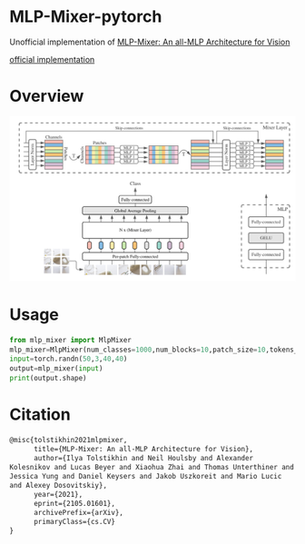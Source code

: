 # MLP-Mixer-pytorch
Unofficial implementation of [MLP-Mixer: An all-MLP Architecture for Vision](https://arxiv.org/pdf/2105.01601.pdf)

[official implementation](https://github.com/google-research/vision_transformer)

# Overview
![error](./img/mlp-mixer.png)

# Usage
```python
from mlp_mixer import MlpMixer
mlp_mixer=MlpMixer(num_classes=1000,num_blocks=10,patch_size=10,tokens_hidden_dim=32,channels_hidden_dim=1024,tokens_mlp_dim=16,channels_mlp_dim=1024)
input=torch.randn(50,3,40,40)
output=mlp_mixer(input)
print(output.shape)

```


# Citation
```
@misc{tolstikhin2021mlpmixer,
      title={MLP-Mixer: An all-MLP Architecture for Vision}, 
      author={Ilya Tolstikhin and Neil Houlsby and Alexander Kolesnikov and Lucas Beyer and Xiaohua Zhai and Thomas Unterthiner and Jessica Yung and Daniel Keysers and Jakob Uszkoreit and Mario Lucic and Alexey Dosovitskiy},
      year={2021},
      eprint={2105.01601},
      archivePrefix={arXiv},
      primaryClass={cs.CV}
}
```
